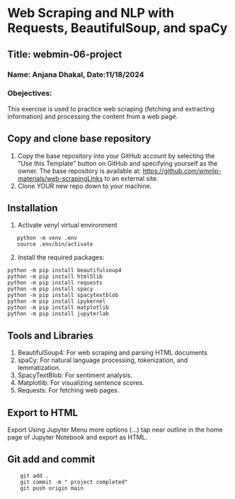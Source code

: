 # Web Scraping and NLP with Requests, BeautifulSoup, and spaCy

## Title: webmin-06-project

### Name: Anjana Dhakal, Date:11/18/2024

### Obejectives:
This exercise is used to practice web scraping (fetching and extracting information) and processing the content from a web page. 

## Copy and clone base repository
1. Copy the base repository into your GitHub account by selecting the "Use this Template" button on GitHub and specifying yourself as the owner.  The base repository is available at: https://github.com/wmnlp-materials/web-scrapingLinks to an external site.
2. Clone YOUR new repo down to your machine.

## Installation
1. Activate venyl virtual environment
 ```
    python -m venv .env
    source .env/bin/activate
```
2. Install the required packages: 

```
python -m pip install beautifulsoup4
python -m pip install html5lib
python -m pip install requests
python -m pip install spacy
python -m pip install spacytextblob 
python -m pip install ipykernel
python -m pip install matplotlib
python -m pip install jupyterlab
```
## Tools and Libraries
  1. BeautifulSoup4: For web scraping and parsing HTML documents
  2. spaCy: For natural language processing, tokenization, and lemmatization.
  3. SpacyTextBlob: For sentiment analysis.
  4. Matplotlib: For visualizing sentence scores.
  5. Requests: For fetching web pages.

## Export to HTML
Export Using Jupyter Menu
more options (...) tap near outline in the home page of Jupyter Notebook and export as HTML.

## Git add and commit

```
    git add .
    git commit -m " project completed"
    git push origin main

```